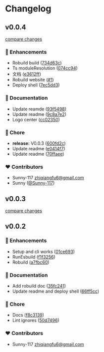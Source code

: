 # Changelog


## v0.0.4

[compare changes](https://github.com/Sunny-117/robuild/compare/v0.0.2...v0.0.4)

### 🚀 Enhancements

- Robuild build ([734d63c](https://github.com/Sunny-117/robuild/commit/734d63c))
- Ts moduleResolution ([074cc94](https://github.com/Sunny-117/robuild/commit/074cc94))
- 文档 ([e3612ff](https://github.com/Sunny-117/robuild/commit/e3612ff))
- Robuild website ([#1](https://github.com/Sunny-117/robuild/pull/1))
- Deploy shell ([7ec5dd3](https://github.com/Sunny-117/robuild/commit/7ec5dd3))

### 📖 Documentation

- Update reamde ([93f5498](https://github.com/Sunny-117/robuild/commit/93f5498))
- Update readme ([9c8a7e2](https://github.com/Sunny-117/robuild/commit/9c8a7e2))
- Logo center ([cc02350](https://github.com/Sunny-117/robuild/commit/cc02350))

### 🏡 Chore

- **release:** V0.0.3 ([600fd2c](https://github.com/Sunny-117/robuild/commit/600fd2c))
- Update readme ([e0414f7](https://github.com/Sunny-117/robuild/commit/e0414f7))
- Update readme ([70ffaee](https://github.com/Sunny-117/robuild/commit/70ffaee))

### ❤️ Contributors

- Sunny-117 <zhiqiangfu6@gmail.com>
- Sunny ([@Sunny-117](https://github.com/Sunny-117))

## v0.0.3

[compare changes](https://github.com/Sunny-117/robuild/compare/v0.0.2...v0.0.3)

## v0.0.2


### 🚀 Enhancements

- Setup and cli works ([01ce693](https://github.com/Sunny-117/robuild/commit/01ce693))
- RunEsbuild ([f1f3256](https://github.com/Sunny-117/robuild/commit/f1f3256))
- Robuild ([a7fbc60](https://github.com/Sunny-117/robuild/commit/a7fbc60))

### 📖 Documentation

- Add robuild doc ([35fc241](https://github.com/Sunny-117/robuild/commit/35fc241))
- Update readme and deploy shell ([66ff5cc](https://github.com/Sunny-117/robuild/commit/66ff5cc))

### 🏡 Chore

- Docs ([f8c3139](https://github.com/Sunny-117/robuild/commit/f8c3139))
- Lint ignores ([50d7496](https://github.com/Sunny-117/robuild/commit/50d7496))

### ❤️ Contributors

- Sunny-117 <zhiqiangfu6@gmail.com>

